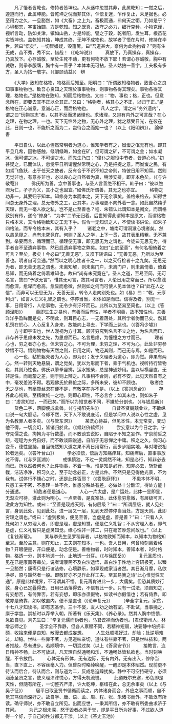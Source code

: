 <!-- { "loadSidebar": true } -->
　　凡了悟者皆乾也，修持者皆坤也。人从迷中忽觉其非，此属乾知；一觉之后，遵道而行，此属坤能。皆乾坤之倪而非其体，乍悟复迷，乍作复止，未足据也。必至用力之久，一旦豁然，如《大畜》之上九，畜极而通，曰何天之衢，乃如是乎？心境都忘，宇宙始闢，方是乾知。知之既真，故守之必力，细行克矜，小物克谨，视听言动，防如关津，镇如山岳，方是坤能。譬之于穀，乾者阳，发生耳，根苗花实皆坤也。盖乾知其始，坤成其终，无坤不成物也，故学者了悟在片时，修持在毕世。若曰“悟矣”，一切冒嫌疑，毁籓篱。曰“吾道甚大，奈何为此拘拘者？”则有生无成，苗不秀，秀不实，惜哉！（《乾坤说》）
　　真放下，乃真操存，真操存，乃真放下。心存诚敬，至於生死不动，更有何物不放下耶！若谓心存诚敬，胸中有诚敬，则拳拳服膺，胸中有一善乎？本体本无可拈，圣人姑拈一善字，工夫极有多方，圣人为拈一敬字。（《邹顾请益》）
辨

　　《大学》致知在格物，物格而后知至。阳明曰：“所谓致知格物者，致吾心之良知事事物物也。致吾心良知之天理於事事物物，则事物各得其理矣。事物各得其理，格物也。”是格物在致知，知而后格物也。又曰：“物，事也；格，正也。但意念所在，即要去其不正以全其正。”又曰：“格物者，格其心之不正，以归于正。”是格物在正心诚意，意诚心正，而后格物也。
　　凡人之学，谓之曰“务外遗内”，谓之曰“玩物丧志”者，以其不反而求诸理也。求诸理，又岂有内外之可言哉？在心之理，在物之理，一也。天下无性外之物，无心外之理，犹之器受日光，在彼在此，日则一也，不能析之而为二，岂待合之而始一也？（以上《阳明辨》）。
論學書

　　平日自认，以此心惺然常明者为道心，惟知学者有之，蚩蚩之氓无有也。即其平旦几希，因物感触，倏明倏晦，如金在矿，但可谓之矿，不可谓之金；如水凝冰，但可谓之冰，不可谓之水。而先生乃曰：“僮仆之服役中节者，皆道心也。”初甚疑之，已而体认，忽觉平日所谓惺然常明之心，乃是把捉之意。而蚩蚩之民，有如鸢飞鱼跃，出于任天之使者，反有合于不识不知之帝则，特彼日用不知耳。然则无觉非也，有意亦非也，必以良心之自然者为真，稍涉安排，即非本色矣。（《与许敬菴》）
　　佛氏所为善，念中善事也，与圣人言善绝不相干。韩子曰：“彼以煦煦为仁，孑孑为义，其小之也固宜。”如佛氏所谓善，其无之也亦宜。
　　格物之功非一，其要归于知本。知修身为本而本之，天下无余事矣。盖格来格去，知得世间总无身外之理，总无修外之工，正其本，万事理更不向外着一念。如此自然纯乎天理，而无一毫人欲之私，岂不是止至善也？程、朱错认此谓知本是阙文，而谓格致别有传，遂令“修身”、“为本”二节无归着。后世知得此谓知本是原文，而谓格物只格本末，又令格物致知之工无下手。假令一无知识之人，不使读书讲论，如朱子四格法，而专令格本末，其有入乎？
　　诸老之中，塘南可谓洞澈心境者矣。然以愚见窥之，尚有未究竟在。何则？圣人之学，上下一贯，故其表里精粗，无不兼到。举要而言，循理而已。循理便无事，即无思无为之谓也。今徒曰无思无为，得手者自不至遗弃事物，然已启遗弃事物之弊矣。如曰“止於至善”，有何名相倚着之可言？至矣，极矣！今必曰“无善无恶”，又须下转语曰：“无善无恶，乃所以为至善也。明者自可会通。”然而以之明心性者十之一，以之灭行检者十之九矣。无思无为者，即无善无恶之谓也。未离知解，则未离门户，未离门户，则未离倚着，倚着易知，而无倚着之倚着难知也。故曰“尚有未究竟在”。圣人之道，至易至简，无可名言，故曰“予欲无言”。惟其无可言，故其可言者，人伦日用之常而已。所以愈浅而愈深，愈卑而愈高，愈显而愈微，然则如之何而可使人见本体也？曰“此在人之信”，而非可以无思无为，无善无恶，转令人走向别处也。如《易》曰：“乾，元亨利贞”，如言人仁义礼智之谓也。停停当当，本体如是而已。信得及者，别无一事，日用常行，人伦事物，无令少有汙坏而已。此所以为至易至简也。（以上《答顾泾阳》）
　　善即生生之易也，有善而后有性，学者不明善，故不知性也。夫善洋洋乎盈眸而是矣，不明此，则耳目心志，一无着落处，其所学者伪而已矣。然其机窍在於心，人心反复入身来，故能向上寻去，下学而上达也。（《答冯少墟》）
　　方寸即宇宙也，世人漫视为方寸耳。顾非穷究到名言不立之地，为名言而已，非存养于思虑未发之先，为思虑而已。名言思虑，为憧憧之方寸而已。
　　理者心也，穷之者亦心也，但未穷之心，不可为理，未穷之理，不可为心，此处非穷参妙悟不可。悟则物物有天然之则，日用之间，物还其则，而己无与焉，如是而已。
　　心一也，粘於躯壳者为人心，即为识；发于义理者为道心，即为觉。非果有两心。然一转则天地悬隔，谓之觉矣，犹以为形而下者，乘于气机也。视听持行皆物也，其则乃性也。佛氏以擎拳竖拂，运水搬柴，总是神通妙用。盖以纵横竖直，无非是性，而毫釐之差，则于则上辨之。凡事稍不合则，必有不安，此见天然自有之中，毫发差池不得。若观佛氏於彝伦之际，多所未安，彼却不顾也。
　　敬者绝无之尽也，有毫釐丝忽在便不是，有敬字在亦不是。（以上《答刘念台》）
　　存养此心纯熟，至精微纯一之地，则即心即性，不必言合；如其未也，则如朱子曰：“虚灵知觉，一而已矣。”而所以为知觉者不同，不嫌於分剖也。（《与钱启新》）
　　货色二字，落脚便成禽兽。（《与揭阳先生》）
　　自昔圣贤兢兢业业，不敢纵口说一句大胆话，今却不然，天下人不敢说底话，但是学问中人说以心性之虚，见为名教罪人者多矣。（《与管东溟》）
　　某洗心待益，但见本性，本无常变，变动他不得，一切变幻，皆销归於此。（《候赵侪鹤师》）
　　尝妄意以为今日之学，宁守先儒之说，拘拘为寻行数墨，而不敢谈玄说妙，自陷于不知之妄作。宁禀前哲之矩，硜硜为乡党自好，而不敢谈圆说通，自陷于无忌惮之中庸。积之之久，倘习心变革，德性坚凝，自当恍然知大道之果不离日用常行，而步步蹈实地，与对塔说相轮者远矣。（《答叶台山》）
　　学必须悟，悟后方知痛痒耳。知痛痒后，直事事放过不得。（《与罗匡湖》）
　　戒惧慎独，不过一灵炯然不昧，知是必行，知非必去而已。所以然者何也？此件物事，不着一毛，惟是知是必行，知非必去，斩斩截截，洁洁净净，积习久之，至于动念必正，方是此件。不然只是见得他光景，不为我有。试体行不慊心之时，还是此件否耶？（《答耿庭怀》）
　　不患本体不明，只患工夫不密，不患理一处不合，惟患分殊处有差，必做处十分酸涩，得处方能十分通透。
　　知危者便是道心。
　　人心一片太虚，是广运处，此体一显即显，无渐次可待，澈此则为明心。一点至善，是真宰处，此体愈穷愈微，有层级可言，澈此方为知性。或曰：“至善是现成天则，有何层级？”曰：“所谓层级，就人见处言，身到此处，见到此处，进一层又一层，见到天然停停当当处，方是天则。此即穷理之谓也。”或曰：“虚到极处，便见至善，岂虚是虚，善是善？”曰：“只看人入处何如？从穷理入者，即虚是理，虚是知觉，便是仁义礼智；不从穷理入者，即气是虚，仁义礼智只是虚灵知觉。缘心性非一非二，只在毫芒眇忽间故也。”（以上《复钱渐菴》。
　　某与李先生见罗稍异者，以格物致知而知本，以知本为物格知至耳。至於主意，则在知止，工夫则在知本，一也。吾人日用，何曾顷刻离着格物？开眼便是，开口便是，动念便是。善格物者，时时知本，善知本者，时时格物，格透一分，则本地透一分，止地透一分耳。（《与徐匡岳》）
　　复元圣质也，见在已是康斋等辈矣。说者谓康斋不及白沙透悟，盖白沙于性地上穷研极究，以臻一旦豁然；康斋只是行谊洁修，心境静乐，如享现成家当者然。其日渐月摩，私欲净尽，原与豁然者一般。即敬轩亦不见作此样工夫。至其易箦之诗“此心惟觉性天通”，原是此样境界，不可谓其不悟。复元再肯进此一步，大儒矣。但恐其质妙行敦，身心已定叠得去，日用已洒落得去，不信有此一步。只有一试法，须自知之，有妄想否，有倚靠否。若有妄想，即乐亦须假物，如读书亦假借也；若有倚靠，即敬亦是倚靠，如以敬直内，便不是直也（《论辛复元》）
　　（辛全字复元，家贫，十七八才知读书，即有志圣学。三十不娶，友人劝之始有室。不赴试，当事挽之，廪于学宫。崇祯时以荐举入朝，所著有《乐天集》、《养心录》。然其人胸中愦愦，急欲自见。刘先生曰：“辛复元儒而伪者也，马君谟禅而伪者也。[君谟衢州人，林增志师之]）
　　圣学全不靠静，但各人禀赋不同，若精神短弱，决要静中培拥丰硕，收拾来便是良知，散漫去都成妄想。
　　人生处顺境好过，却险；处逆境难过，却稳。世味一些靠不著，方见道味亲切，道味有些靠不著，只是世味插和。两者推敲，尽有进步。若顺境中，一切混过矣（以上《答吴安节》）
　　接教言，连日精神不畅，此不可放过，凡天理自然通畅和乐，不通畅处皆私欲也。当时刻唤醒，不令放倒。
　　心体无有形体，无有边际，无有内外，无有出入，停停当当，直下直上，不容丝毫人力。但昏杂时略绰唤醒，一醒即是本体昭然。现前更不待认而后合，待认而合，则与道为二，反成急迫躁扰矣。静中不可空持硬守，必须涵泳圣贤之言，使义理津津悦心，方得天机流鬯。
　　此道既尔充塞，形色即是天性，但随有所在，一切整齐严肃，许大乾坤，枢纽在此，总无余事矣（以上《与吴子征》）
　　居平日取圣贤书循循而读之，内体诸身而合，外应之事而顺，自不觉其笃信而深好之。故自学、庸、语、孟、周、程、张、朱诸书而外，不敢泛有所读。确守师说，亦不敢自立所见。出而应世，一秉其所信，亦不敢有所委曲求济于其间。
　　为己之根未深，怒于毁者必喜于誉，却是平日所为好事，不过欲人道得一个好，于自己的性分都无干涉。（以上《答史玉池》）
